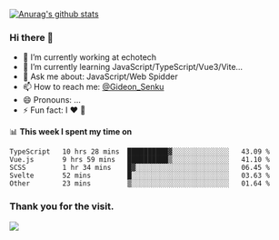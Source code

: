 [![Anurag's github stats](https://github-readme-stats.vercel.app/api?username=gideonsenku)](https://github.com/anuraghazra/github-readme-stats)
### Hi there 👋
- 🔭 I’m currently working at echotech
- 🌱 I’m currently learning JavaScript/TypeScript/Vue3/Vite...
- 💬 Ask me about: JavaScript/Web Spidder 
- 📫 How to reach me: [@Gideon_Senku](https://t.me/Gideon_Senku)
- 😄 Pronouns: ...
- ⚡ Fun fact: I ❤️ 🎵

📊 **This week I spent my time on**
<!--START_SECTION:waka-->

```text
TypeScript   10 hrs 28 mins  ██████████▓░░░░░░░░░░░░░░   43.09 %
Vue.js       9 hrs 59 mins   ██████████▒░░░░░░░░░░░░░░   41.10 %
SCSS         1 hr 34 mins    █▓░░░░░░░░░░░░░░░░░░░░░░░   06.45 %
Svelte       52 mins         █░░░░░░░░░░░░░░░░░░░░░░░░   03.63 %
Other        23 mins         ▒░░░░░░░░░░░░░░░░░░░░░░░░   01.64 %
```

<!--END_SECTION:waka-->


### Thank you for the visit.
![](http://profile-counter.glitch.me/gideonsenku/count.svg)
<!--
**GideonSenku/GideonSenku** is a ✨ _special_ ✨ repository because its `README.md` (this file) appears on your GitHub profile.

Here are some ideas to get you started:

- 🔭 I’m currently working on ...
- 🌱 I’m currently learning ...
- 👯 I’m looking to collaborate on ...
- 🤔 I’m looking for help with ...
- 💬 Ask me about ...
- 📫 How to reach me: ...
- 😄 Pronouns: ...
- ⚡ Fun fact: ...
-->
